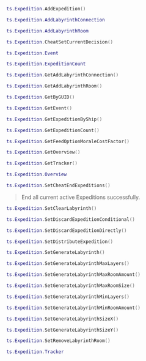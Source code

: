 ```lua
ts.Expedition.AddExpedition()
```


```lua
ts.Expedition.AddLabyrinthConnection
```


```lua
ts.Expedition.AddLabyrinthRoom
```


```lua
ts.Expedition.CheatSetCurrentDecision()
```


```lua
ts.Expedition.Event
```


```lua
ts.Expedition.ExpeditionCount
```


```lua
ts.Expedition.GetAddLabyrinthConnection()
```


```lua
ts.Expedition.GetAddLabyrinthRoom()
```


```lua
ts.Expedition.GetByGUID()
```


```lua
ts.Expedition.GetEvent()
```


```lua
ts.Expedition.GetExpeditionByShip()
```


```lua
ts.Expedition.GetExpeditionCount()
```


```lua
ts.Expedition.GetFeedOptionMoraleCostFactor()
```


```lua
ts.Expedition.GetOverview()
```


```lua
ts.Expedition.GetTracker()
```


```lua
ts.Expedition.Overview
```


```lua
ts.Expedition.SetCheatEndExpeditions()
```
> End all current active Expeditions successfully.

```lua
ts.Expedition.SetClearLabyrinth()
```


```lua
ts.Expedition.SetDiscardExpeditionConditional()
```


```lua
ts.Expedition.SetDiscardExpeditionDirectly()
```


```lua
ts.Expedition.SetDistributeExpedition()
```


```lua
ts.Expedition.SetGenerateLabyrinth()
```


```lua
ts.Expedition.SetGenerateLabyrinthMaxLayers()
```


```lua
ts.Expedition.SetGenerateLabyrinthMaxRoomAmount()
```


```lua
ts.Expedition.SetGenerateLabyrinthMaxRoomSize()
```


```lua
ts.Expedition.SetGenerateLabyrinthMinLayers()
```


```lua
ts.Expedition.SetGenerateLabyrinthMinRoomAmount()
```


```lua
ts.Expedition.SetGenerateLabyrinthSizeX()
```


```lua
ts.Expedition.SetGenerateLabyrinthSizeY()
```


```lua
ts.Expedition.SetRemoveLabyrinthRoom()
```


```lua
ts.Expedition.Tracker
```

